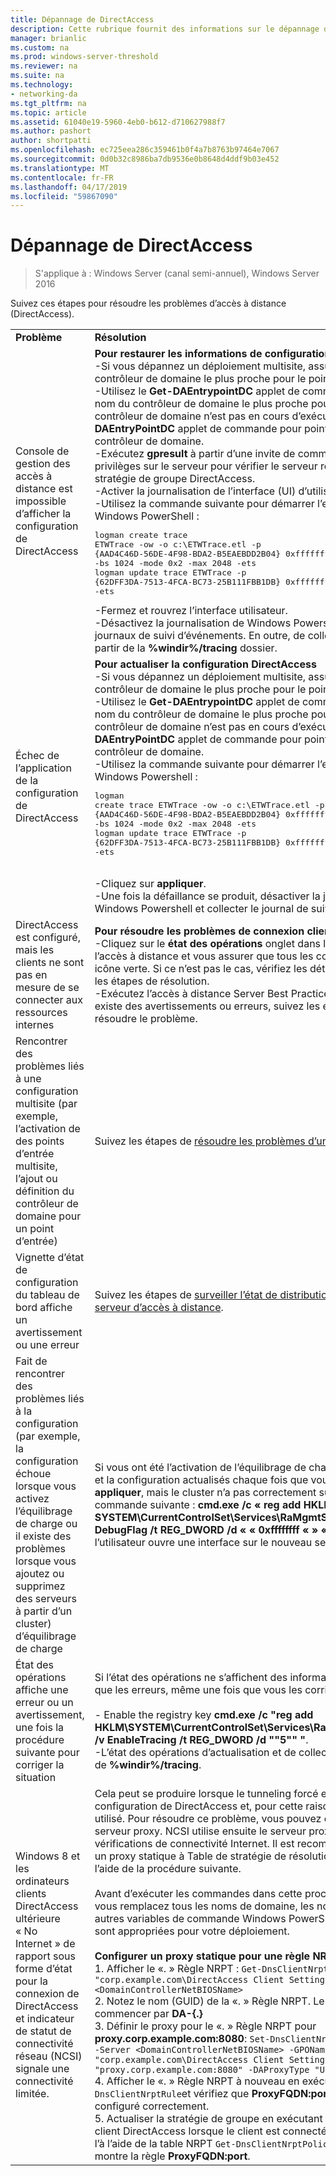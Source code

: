 ```yaml
---
title: Dépannage de DirectAccess
description: Cette rubrique fournit des informations sur le dépannage des déploiements de DirectAccess dans Windows Server 2016.
manager: brianlic
ms.custom: na
ms.prod: windows-server-threshold
ms.reviewer: na
ms.suite: na
ms.technology:
- networking-da
ms.tgt_pltfrm: na
ms.topic: article
ms.assetid: 61040e19-5960-4eb0-b612-d710627988f7
ms.author: pashort
author: shortpatti
ms.openlocfilehash: ec725eea286c359461b0f4a7b8763b97464e7067
ms.sourcegitcommit: 0d0b32c8986ba7db9536e0b8648d4ddf9b03e452
ms.translationtype: MT
ms.contentlocale: fr-FR
ms.lasthandoff: 04/17/2019
ms.locfileid: "59867090"
---
```

# <a name="troubleshooting-directaccess"></a>Dépannage de DirectAccess

>S'applique à : Windows Server (canal semi-annuel), Windows Server 2016

Suivez ces étapes pour résoudre les problèmes d’accès à distance (DirectAccess).  
  
|||  
|-|-|  
|**Problème**|**Résolution**|  
|Console de gestion des accès à distance est impossible d’afficher la configuration de DirectAccess|**Pour restaurer les informations de configuration manquantes**<br />-Si vous dépannez un déploiement multisite, assurez-vous que le contrôleur de domaine le plus proche pour le point d’entrée est disponible.<br />-Utilisez le **Get-DAEntrypointDC** applet de commande pour récupérer le nom du contrôleur de domaine le plus proche pour le point d’entrée. Si le contrôleur de domaine n’est pas en cours d’exécution, utilisez la **Set-DAEntryPointDC** applet de commande pour pointer vers un autre contrôleur de domaine.<br />-Exécutez **gpresult** à partir d’une invite de commandes avec élévation de privilèges sur le serveur pour vérifier le serveur reçoit les objets de stratégie de groupe DirectAccess.<br />-Activer la journalisation de l’interface (UI) d’utilisateur.<br />-Utilisez la commande suivante pour démarrer l’enregistrement de Windows PowerShell :<pre>logman create trace ETWTrace -ow -o c:\ETWTrace.etl -p {AAD4C46D-56DE-4F98-BDA2-B5EAEBDD2B04} 0xffffffffffffffff 0xff -nb 16 16 -bs 1024 -mode 0x2 -max 2048 -ets <br />logman update trace ETWTrace -p {62DFF3DA-7513-4FCA-BC73-25B111FBB1DB} 0xffffffffffffffff 0xff -ets</pre><repro>-Fermez et rouvrez l’interface utilisateur.<br />-Désactivez la journalisation de Windows Powershell. Collecter les fichiers journaux de suivi d’événements. En outre, de collecter tous les journaux à partir de la **%windir%/tracing** dossier.|  
|Échec de l’application de la configuration de DirectAccess|**Pour actualiser la configuration DirectAccess**<br />-Si vous dépannez un déploiement multisite, assurez-vous que le contrôleur de domaine le plus proche pour le point d’entrée est disponible.<br />-Utilisez le **Get-DAEntrypointDC** applet de commande pour récupérer le nom du contrôleur de domaine le plus proche pour le point d’entrée. Si le contrôleur de domaine n’est pas en cours d’exécution, utilisez la **Set-DAEntryPointDC** applet de commande pour pointer vers un autre contrôleur de domaine.<br />-Utilisez la commande suivante pour démarrer l’enregistrement de Windows Powershell :<br /><pre>logman create trace ETWTrace -ow -o c:\ETWTrace.etl -p {AAD4C46D-56DE-4F98-BDA2-B5EAEBDD2B04} 0xffffffffffffffff 0xff -nb 16 16 -bs 1024 -mode 0x2 -max 2048 -ets<br />logman update trace ETWTrace -p {62DFF3DA-7513-4FCA-BC73-25B111FBB1DB} 0xffffffffffffffff 0xff -ets</pre>    <repro><br />-Cliquez sur **appliquer**.<br />-Une fois la défaillance se produit, désactiver la journalisation de Windows Powershell et collecter le journal de suivi d’événements.|  
|DirectAccess est configuré, mais les clients ne sont pas en mesure de se connecter aux ressources internes|**Pour résoudre les problèmes de connexion client**<br />-Cliquez sur le **état des opérations** onglet dans la console de gestion de l’accès à distance et vous assurer que tous les composants affichent une icône verte. Si ce n’est pas le cas, vérifiez les détails de l’erreur et suivez les étapes de résolution.<br />-Exécutez l’accès à distance Server Best Practices Analyzer (BPA). S’il existe des avertissements ou erreurs, suivez les étapes de résolution pour résoudre le problème.|  
|Rencontrer des problèmes liés à une configuration multisite (par exemple, l’activation de des points d’entrée multisite, l’ajout ou définition du contrôleur de domaine pour un point d’entrée)|Suivez les étapes de [résoudre les problèmes d’un déploiement Multisite](https://technet.microsoft.com/library/jj554657(v=ws.11).aspx).|  
|Vignette d’état de configuration du tableau de bord affiche un avertissement ou une erreur|Suivez les étapes de [surveiller l’état de distribution de configuration du serveur d’accès à distance](https://technet.microsoft.com/library/jj574221(v=ws.11).aspx).|  
|Fait de rencontrer des problèmes liés à la configuration (par exemple, la configuration échoue lorsque vous activez l’équilibrage de charge ou il existe des problèmes lorsque vous ajoutez ou supprimez des serveurs à partir d’un cluster) d’équilibrage de charge|Si vous ont été l’activation de l’équilibrage de charge ou l’ajout d’un nœud, et la configuration actualisés chaque fois que vous avez cliqué sur **appliquer**, mais le cluster n’a pas correctement sur le serveur, exécutez la commande suivante : **cmd.exe /c « reg add HKLM\ SYSTEM\CurrentControlSet\Services\RaMgmtSvc\Parameters /f /v DebugFlag /t REG_DWORD /d « « 0xffffffff « » «** pour collecter l’utilisateur ouvre une interface sur le nouveau serveur.|  
|État des opérations affiche une erreur ou un avertissement, une fois la procédure suivante pour corriger la situation|Si l’état des opérations ne s’affichent des informations incorrectes (telles que les erreurs, même une fois que vous les corrigez) :<br /><br />-   Enable the registry key **cmd.exe /c "reg add HKLM\SYSTEM\CurrentControlSet\Services\RaMgmtSvc\Parameters /f /v EnableTracing /t REG_DWORD /d ""5"" "**.<br />-L’état des opérations d’actualisation et de collecter les journaux à partir de **%windir%/tracing**.|  
|Windows 8 et les ordinateurs clients DirectAccess ultérieure « No Internet » de rapport sous forme d’état pour la connexion de DirectAccess et indicateur de statut de connectivité réseau (NCSI) signale une connectivité limitée.|Cela peut se produire lorsque le tunneling forcé est activé dans la configuration de DirectAccess et, pour cette raison, seul IPHTTPS est utilisé. Pour résoudre ce problème, vous pouvez créer et configurer un serveur proxy. NCSI utilise ensuite le serveur proxy pour effectuer des vérifications de connectivité Internet. Il est recommandé que vous ajoutez un proxy statique à Table de stratégie de résolution de noms (NRPT) à l’aide de la procédure suivante.<br /><br />Avant d’exécuter les commandes dans cette procédure, assurez-vous que vous remplacez tous les noms de domaine, les noms d’ordinateurs et les autres variables de commande Windows PowerShell avec des valeurs qui sont appropriées pour votre déploiement.<br /><br />**Configurer un proxy statique pour une règle NRPT**<br />1.  Afficher le «. » Règle NRPT : `Get-DnsClientNrptRule -GpoName "corp.example.com\DirectAccess Client Settings" -Server <DomainControllerNetBIOSName>`<br />2.  Notez le nom (GUID) de la «. » Règle NRPT. Le nom (GUID) doit commencer par **DA-{.}**<br />3.  Définir le proxy pour le «. » Règle NRPT pour **proxy.corp.example.com:8080**:  `Set-DnsClientNrptRule -Name "DA-{..}" -Server <DomainControllerNetBIOSName> -GPOName "corp.example.com\DirectAccess Client Settings" -DAProxyServerName "proxy.corp.example.com:8080" -DAProxyType "UseProxyName"`<br />4.  Afficher le «. » Règle NRPT à nouveau en exécutant `Get-DnsClientNrptRule`et vérifiez que **ProxyFQDN:port** est maintenant configuré correctement.<br />5.  Actualiser la stratégie de groupe en exécutant `gpupdate /force` sur un client DirectAccess lorsque le client est connecté en interne, puis afficher l’à l’aide de la table NRPT `Get-DnsClientNrptPolicy` et vérifiez que le «. » montre la règle **ProxyFQDN:port**.|  
  


